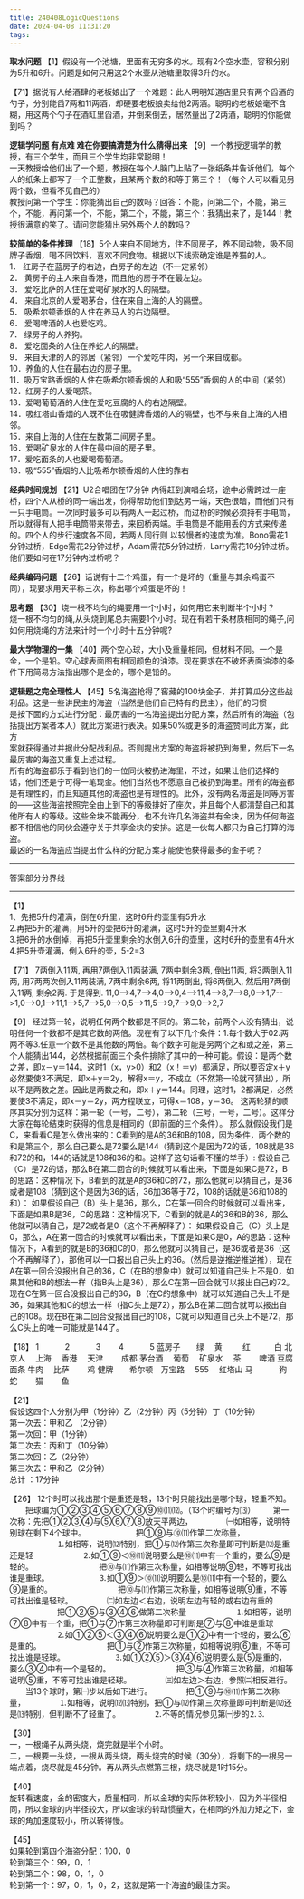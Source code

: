 ```yaml
---
title: 240408LogicQuestions
date: 2024-04-08 11:31:20
tags:
---
```




**取水问题**
【1】假设有一个池塘，里面有无穷多的水。现有2个空水壶，容积分别为5升和6升。问题是如何只用这2个水壶从池塘里取得3升的水。

【71】据说有人给酒肆的老板娘出了一个难题：此人明明知道店里只有两个舀酒的勺子，分别能舀7两和11两酒，却硬要老板娘卖给他2两酒。聪明的老板娘毫不含糊，用这两个勺子在酒缸里舀酒，并倒来倒去，居然量出了2两酒，聪明的你能做到吗？

**逻辑学问题 有点难 难在你要搞清楚为什么猜得出来**
【9】一个教授逻辑学的教授，有三个学生，而且三个学生均非常聪明！  
一天教授给他们出了一个题，教授在每个人脑门上贴了一张纸条并告诉他们，每个人的纸条上都写了一个正整数，且某两个数的和等于第三个！（每个人可以看见另两个数，但看不见自己的）  
教授问第一个学生：你能猜出自己的数吗？回答：不能，问第二个，不能，第三个，不能，再问第一个，不能，第二个，不能，第三个：我猜出来了，是144！教授很满意的笑了。请问您能猜出另外两个人的数吗？

**较简单的条件推理**
【18】5个人来自不同地方，住不同房子，养不同动物，吸不同牌子香烟，喝不同饮料，喜欢不同食物。根据以下线索确定谁是养猫的人。  
1． 红房子在蓝房子的右边，白房子的左边（不一定紧邻）  
2． 黄房子的主人来自香港，而且他的房子不在最左边。  
3． 爱吃比萨的人住在爱喝矿泉水的人的隔壁。  
4． 来自北京的人爱喝茅台，住在来自上海的人的隔壁。  
5． 吸希尔顿香烟的人住在养马人的右边隔壁。  
6． 爱喝啤酒的人也爱吃鸡。  
7． 绿房子的人养狗。  
8． 爱吃面条的人住在养蛇人的隔壁。  
9． 来自天津的人的邻居（紧邻）一个爱吃牛肉，另一个来自成都。  
10．养鱼的人住在最右边的房子里。  
11．吸万宝路香烟的人住在吸希尔顿香烟的人和吸“555”香烟的人的中间（紧邻）  
12．红房子的人爱喝茶。  
13．爱喝葡萄酒的人住在爱吃豆腐的人的右边隔壁。  
14．吸红塔山香烟的人既不住在吸健牌香烟的人的隔壁，也不与来自上海的人相邻。  
15．来自上海的人住在左数第二间房子里。  
16．爱喝矿泉水的人住在最中间的房子里。  
17．爱吃面条的人也爱喝葡萄酒。  
18．吸“555”香烟的人比吸希尔顿香烟的人住的靠右

**经典时间规划**
【21】U2合唱团在17分钟 内得赶到演唱会场，途中必需跨过一座桥，四个人从桥的同一端出发，你得帮助他们到达另一端，天色很暗，而他们只有一只手电筒。一次同时最多可以有两人一起过桥，而过桥的时候必须持有手电筒，所以就得有人把手电筒带来带去，来回桥两端。手电筒是不能用丢的方式来传递的。四个人的步行速度各不同，若两人同行则 以较慢者的速度为准。Bono需花1分钟过桥，Edge需花2分钟过桥，Adam需花5分钟过桥，Larry需花10分钟过桥。他们要如何在17分钟内过桥呢？

**经典编码问题**
【26】话说有十二个鸡蛋，有一个是坏的（重量与其余鸡蛋不同），现要求用天平称三次，称出哪个鸡蛋是坏的！

**思考题**
【30】烧一根不均匀的绳要用一个小时，如何用它来判断半个小时？  
烧一根不均匀的绳,从头烧到尾总共需要1个小时。现在有若干条材质相同的绳子,问如何用烧绳的方法来计时一个小时十五分钟呢?

**最大学物理的一集**
【40】两个空心球，大小及重量相同，但材料不同。一个是金，一个是铅。空心球表面图有相同颜色的油漆。现在要求在不破坏表面油漆的条件下用简易方法指出哪个是金的，哪个是铅的。

**逻辑题之完全理性人**
【45】5名海盗抢得了窖藏的100块金子，并打算瓜分这些战利品。这是一些讲民主的海盗（当然是他们自己特有的民主），他们的习惯  
是按下面的方式进行分配：最厉害的一名海盗提出分配方案，然后所有的海盗（包  
括提出方案者本人）就此方案进行表决。如果50%或更多的海盗赞同此方案，此方  
案就获得通过并据此分配战利品。否则提出方案的海盗将被扔到海里，然后下一名  
最厉害的海盗又重复上述过程。  
所有的海盗都乐于看到他们的一位同伙被扔进海里，不过，如果让他们选择的  
话，他们还是宁可得一笔现金。他们当然也不愿意自己被扔到海里。所有的海盗都  
是有理性的，而且知道其他的海盗也是有理性的。此外，没有两名海盗是同等厉害  
的——这些海盗按照完全由上到下的等级排好了座次，并且每个人都清楚自己和其  
他所有人的等级。这些金块不能再分，也不允许几名海盗共有金块，因为任何海盗  
都不相信他的同伙会遵守关于共享金块的安排。这是一伙每人都只为自己打算的海  
盗。  
最凶的一名海盗应当提出什么样的分配方案才能使他获得最多的金子呢？

---

答案部分分界线

---









【1】  
1、先把5升的灌满，倒在6升里，这时6升的壶里有5升水  
2.再把5升的灌满，用5升的壶把6升的灌满，这时5升的壶里剩4升水  
3.把6升的水倒掉，再把5升壶里剩余的水倒入6升的壶里，这时6升的壶里有4升水  
4.把5升壶灌满，倒入6升的壶，5-2=3


【71】
7两倒入11两, 再用7两倒入11两装满, 7两中剩余3两, 倒出11两, 将3两倒入11两, 用7两两次倒入11两装满, 7两中剩余6两, 将11两倒出, 将6两倒入, 然后用7两倒入11两, 剩余2两. 于是得到.
11,0-->4,7-->4,0-->0,4-->11,4-->8,7-->8,0-->1,7-->1,0-->0,1-->11,1-->5,7-->5,0-->0,5-->11,5-->9,7-->9,0-->2,7

【9】
经过第一轮，说明任何两个数都是不同的。第二轮，前两个人没有猜出，说明任何一个数都不是其它数的两倍。现在有了以下几个条件：1.每个数大于02.两两不等3.任意一个数不是其他数的两倍。每个数字可能是另两个之和或之差，第三个人能猜出144，必然根据前面三个条件排除了其中的一种可能。假设：是两个数之差，即x－y＝144。这时1（x，y>0）和2（x！＝y）都满足，所以要否定x＋y必然要使3不满足，即x＋y＝2y，解得x＝y，不成立（不然第一轮就可猜出），所以不是两数之差。因此是两数之和，即x＋y＝144。同理，这时1，2都满足，必然要使3不满足，即x－y＝2y，两方程联立，可得x＝108，y＝36。
    这两轮猜的顺序其实分别为这样：第一轮（一号，二号），第二轮（三号，一号，二号）。这样分大家在每轮结束时获得的信息是相同的（即前面的三个条件）。
    那么就假设我们是C，来看看C是怎么做出来的：C看到的是A的36和B的108，因为条件，两个数的和是第三个，那么自己要么是72要么是144（猜到这个是因为72的话，108就是36和72的和，144的话就是108和36的和。这样子这句话看不懂的举手）:
    假设自己（C）是72的话，那么B在第二回合的时候就可以看出来，下面是如果C是72，B的思路：这种情况下，B看到的就是A的36和C的72，那么他就可以猜自己，是36或者是108（猜到这个是因为36的话，36加36等于72，108的话就是36和108的和）：
    如果假设自己（B）头上是36，那么，C在第一回合的时候就可以看出来，下面是如果B是36，C的思路：这种情况下，C看到的就是A的36和B的36，那么他就可以猜自己，是72或者是0（这个不再解释了）：
如果假设自己（C）头上是0，那么，A在第一回合的时候就可以看出来，下面是如果C是0，A的思路：这种情况下，A看到的就是B的36和C的0，那么他就可以猜自己，是36或者是36（这个不再解释了），那他可以一口报出自己头上的36。（然后是逆推逆推逆推），现在A在第一回合没报出自己的36，C（在B的想象中）就可以知道自己头上不是0，如果其他和B的想法一样（指B头上是36），那么C在第一回合就可以报出自己的72。现在C在第一回合没报出自己的36，B（在C的想象中）就可以知道自己头上不是36，如果其他和C的想法一样（指C头上是72），那么B在第二回合就可以报出自己的108。现在B在第二回合没报出自己的108，C就可以知道自己头上不是72，那么C头上的唯一可能就是144了。

【18】
1　　　 2　　　 3　　 4　 　　5
蓝房子　　绿　 黄　 　 红　　　白
北京人　 上海　 香港　 天津　　 成都
茅台酒　 葡萄　 矿泉水　 茶　　 啤酒
豆腐　　　面条 牛肉　 比萨　　 鸡
健牌　　希尔顿　万宝路　 555　 红塔山
马　　　 狗　　 蛇　　 猫　　 鱼

【21】  
假设这四个人分别为甲（1分钟）乙（2分钟）丙（5分钟）丁（10分钟）  
第一次去：甲和乙 （2分钟）  
第一次回：甲（1分钟）  
第二次去：丙和丁（10分钟）  
第二次回：乙（2分钟）  
第三次去：甲和乙（2分钟）  
总计 ：17分钟

【26】
12个时可以找出那个是重还是轻，13个时只能找出是哪个球，轻重不知。
　　把球编为①②③④⑤⑥⑦⑧⑨⑩⑾⑿。（13个时编号为⒀）
　　第一次称：先把①②③④与⑤⑥⑦⑧放天平两边，
　　　　㈠如相等，说明特别球在剩下4个球中。
　　　　　　把①⑨与⑩⑾作第二次称量，
　　　　　　⒈如相等，说明⑿特别，把①与⑿作第三次称量即可判断是⑿是重还是轻
　　　　　　⒉如①⑨＜⑩⑾说明要么是⑩⑾中有一个重的，要么⑨是轻的。
　　　　　　　　把⑩与⑾作第三次称量，如相等说明⑨轻，不等可找出谁是重球。
　　　　　　⒊如①⑨＞⑩⑾说明要么是⑩⑾中有一个轻的，要么⑨是重的。
　　　　　　　　把⑩与⑾作第三次称量，如相等说明⑨重，不等可找出谁是轻球。
　　　　㈡如左边＜右边，说明左边有轻的或右边有重的
　　　　　　把①②⑤与③④⑥做第二次称量
　　　　　　⒈如相等，说明⑦⑧中有一个重，把①与⑦作第三次称量即可判断是⑦与⑧中谁是重球
　　　　　　⒉如①②⑤＜③④⑥说明要么是①②中有一个轻的，要么⑥是重的。
　　　　　　　　把①与②作第三次称量，如相等说明⑥重，不等可找出谁是轻球。
　　　　　　⒊如①②⑤＞③④⑥说明要么是⑤是重的，要么③④中有一个是轻的。
　　　　　　　　把③与④作第三次称量，如相等说明⑤重，不等可找出谁是轻球。
　　　　㈢如左边＞右边，参照㈡相反进行。
　　当13个球时，第㈠步以后如下进行。
　　　　把①⑨与⑩⑾作第二次称量，
　　　　⒈如相等，说明⑿⒀特别，把①与⑿作第三次称量即可判断是⑿还是⒀特别，但判断不了轻重了。
　　　　⒉不等的情况参见第㈠步的⒉⒊

【30】  
一，一根绳子从两头烧，烧完就是半个小时。  
二，一根要一头烧，一根从两头烧，两头烧完的时候（30分），将剩下的一根另一端点着，烧尽就是45分钟。再从两头点燃第三根，烧尽就是1时15分。

【40】  
旋转看速度，金的密度大，质量相同，所以金球的实际体积较小，因为外半径相同，所以金球的内半径较大，所以金球的转动惯量大，在相同的外加力矩之下，金球的角加速度较小，所以转得慢。

【45】  
如果轮到第四个海盗分配：100，0  
轮到第三个：99，0，1  
轮到第二个：98，0，1，0  
轮到第一个：97，0，1，0，2，这就是第一个海盗的最佳方案。